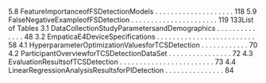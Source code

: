 5.8 FeatureImportanceofFSDetectionModels . . . . . . . . . . . . . . . . . . . . 118
5.9 FalseNegativeExampleofFSDetection . . . . . . . . . . . . . . . . . . . . . . 119
133List of Tables
3.1 DataCollectionStudyParametersandDemographics . . . . . . . . . . . . . . 48
3.2 EmpaticaE4DeviceSpecifications . . . . . . . . . . . . . . . . . . . . . . . . . 58
4.1 HyperparameterOptimizationValuesforTCSDetection . . . . . . . . . . . . 70
4.2 ParticipantOverviewforTCSDetectionDataSet . . . . . . . . . . . . . . . . 72
4.3 EvaluationResultsofTCSDetection . . . . . . . . . . . . . . . . . . . . . . . . 73
4.4 LinearRegressionAnalysisResultsforPIDetection . . . . . . . . . . . . . . . 84